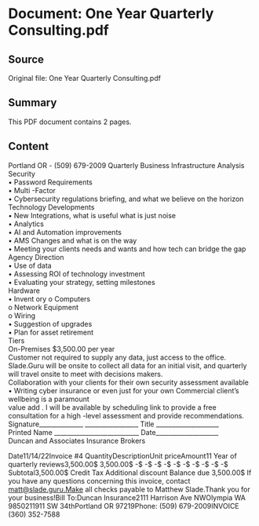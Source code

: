 # Document: One Year Quarterly Consulting.pdf

## Source
Original file: One Year Quarterly Consulting.pdf

## Summary
This PDF document contains 2 pages.

## Content
 
Portland OR -  (509) 679-2009 
Quarterly Business Infrastructure  Analysis  
Security  
• Password Requirements  
• Multi -Factor  
• Cybersecurity regulations briefing, and what we believe on the horizon 
Technology Developments  
• New Integrations, what is useful what is just noise  
• Analytics  
• AI and Automation improvements  
• AMS Changes and what is on the way  
• Meeting your clients needs and wants and how tech can bridge the gap  
Agency Direction  
• Use of data  
• Assessing ROI of technology investment  
• Evaluating your strategy, setting milestones  
Hardware  
• Invent ory 
o Computers  
o Network Equipment  
o Wiring  
• Suggestion of upgrades  
• Plan for asset retirement  
Tiers  
On-Premises $3,500.00 per year  
Customer not required to supply any data, just access to the office.  Slade.Guru will be onsite to collect 
all data for an initial visit, and quarterly will travel onsite to meet with decisions makers.  
Collaboration with your clients for their own security assessment available  
• Writing cyber insurance or even just for your own Commercial client’s  wellbeing  is a paramount  
value add . I will be available by scheduling link to provide a free consultation for a high -level 
assessment and provide recommendations. 
Signature______________ _________________                                             Title ____________________  
Printed Name ___________________________                                             Date____________________  
Duncan and Associates Insurance Brokers 

Date11/14/22Invoice #4
QuantityDescriptionUnit priceAmount11 Year of quarterly reviews3,500.00$                   3,500.00$            -$                     -$                     -$                     -$                     -$                     -$                     -$                     -$                     -$                     -$                     Subtotal3,500.00$               Credit Tax Additional discount Balance due 3,500.00$          If you have any questions concerning this invoice, contact matt@slade.guru.Make all checks payable to Matthew Slade.Thank you for your business!Bill To:Duncan Insurance2111 Harrison Ave NWOlympia WA 9850211911 SW 34thPortland OR 97219Phone: (509) 679-2009INVOICE
(360) 352-7588

